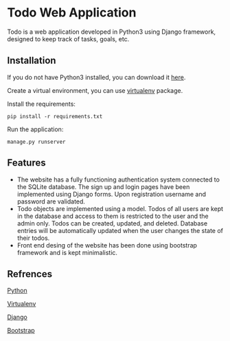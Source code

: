 # Todo Web Application

Todo is a web application developed in Python3 using Django framework, designed to keep track of tasks, goals, etc.

## Installation

If you do not have Python3 installed, you can download it [here](https://www.python.org/downloads/).

Create a virtual environment, you can use [virtualenv](https://pypi.org/project/virtualenv/) package.

Install the requirements:

```
pip install -r requirements.txt
```

Run the application:

```
manage.py runserver
```

## Features

- The website has a fully functioning authentication system connected to the SQLite database. The sign up and login pages have been implemented using Django forms. Upon registration username and password are validated.
- Todo objects are implemented using a model. Todos of all users are kept in the database and access to them is restricted to the user and the admin only. Todos can be created, updated, and deleted. Database entries will be automatically updated when the user changes the state of their todos.
- Front end desing of the website has been done using bootstrap framework and is kept minimalistic.

## Refrences

[Python](https://www.python.org/doc/)

[Virtualenv](https://virtualenv.pypa.io/)

[Django](https://docs.djangoproject.com/)

[Bootstrap](https://getbootstrap.com/docs/)

